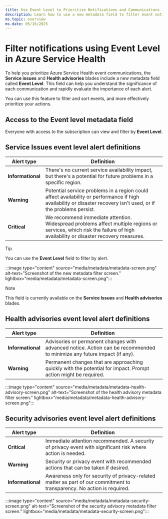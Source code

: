 ```yaml
---
title: Use Event Level to Prioritize Notifications and Communications
description: Learn how to use a new metadata field to filter event notifications in Azure Service Health.
ms.topic: overview
ms.date: 05/16/2025
---
```


# Filter notifications using Event Level in Azure Service Health

To help you prioritize Azure Service Health event communications, the **Service issues** and **Health advisories** blades include a new metadata field called **Event Level**. This field can help you understand the significance of each communication and rapidly evaluate the importance of each alert.

You can use this feature to filter and sort events, and more effectively prioritize your actions.

## Access to the Event level metadata field
Everyone with access to the subscription can view and filter by **Event Level**.

## Service Issues event level alert definitions

|Alert type|Definition|
|-----|-----|
|**Informational**|There's no current service availability impact, but there's a potential for future problems in a specific region.|
|**Warning**|Potential service problems in a region could affect availability or performance if high availability or disaster recovery isn't used, or if the problems persist.|
|**Critical**|We recommend immediate attention. Widespread problems affect multiple regions or services, which risk the failure of high availability or disaster recovery measures.|

> [!TIP]
> You can use the **Event Level** field to filter by alert.

:::image type="content" source="media/metadata/metadata-screen.png" alt-text="Screenshot of the new metadata filter screen." lightbox="media/metadata/metadata-screen.png":::


> [!NOTE]
> This field is currently available on the **Service Issues** and **Health advisories** blades.

## Health advisories event level alert definitions


|Alert type|Definition|
|-----|-----|
|**Informational**|Advisories or permanent changes with advanced notice. Action can be recommended to minimize any future impact (if any).|
|**Warning**|Permanent changes that are approaching quickly with the potential for impact. Prompt action might be required.|


:::image type="content" source="media/metadata/metadata-health-advisory-screen.png" alt-text="Screenshot of the health advisory metadata filter screen." lightbox="media/metadata/metadata-health-advisory-screen.png":::

## Security advisories event level alert definitions

|Alert type|Definition|
|-----|-----|
|**Critical**|Immediate attention recommended. A security of privacy event with significant risk where action is needed.|
|**Warning**|Security or privacy event with recommended actions that can be taken if desired.|
|**Informational**| Awareness only for security of privacy-related matter as part of our commitment to transparency. No action is required.|

:::image type="content" source="media/metadata/metadata-security-screen.png" alt-text="Screenshot of the security advisory metadata filter screen." lightbox="media/metadata/metadata-security-screen.png":::